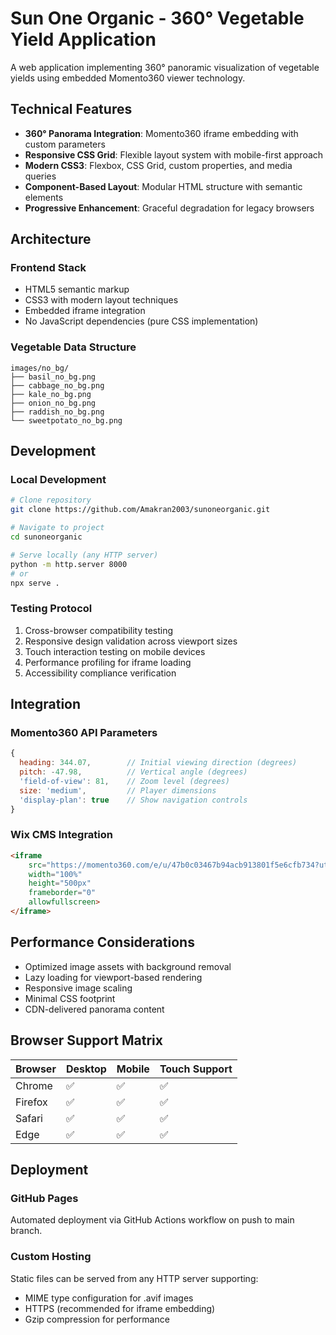 # Sun One Organic - 360° Vegetable Yield Application

A web application implementing 360° panoramic visualization of vegetable yields using embedded Momento360 viewer technology.

## Technical Features

- **360° Panorama Integration**: Momento360 iframe embedding with custom parameters
- **Responsive CSS Grid**: Flexible layout system with mobile-first approach
- **Modern CSS3**: Flexbox, CSS Grid, custom properties, and media queries
- **Component-Based Layout**: Modular HTML structure with semantic elements
- **Progressive Enhancement**: Graceful degradation for legacy browsers

## Architecture

### Frontend Stack
- HTML5 semantic markup
- CSS3 with modern layout techniques
- Embedded iframe integration
- No JavaScript dependencies (pure CSS implementation)

### Vegetable Data Structure

```
images/no_bg/
├── basil_no_bg.png
├── cabbage_no_bg.png
├── kale_no_bg.png
├── onion_no_bg.png
├── raddish_no_bg.png
└── sweetpotato_no_bg.png
```

## Development

### Local Development
```bash
# Clone repository
git clone https://github.com/Amakran2003/sunoneorganic.git

# Navigate to project
cd sunoneorganic

# Serve locally (any HTTP server)
python -m http.server 8000
# or
npx serve .
```

### Testing Protocol

1. Cross-browser compatibility testing
2. Responsive design validation across viewport sizes
3. Touch interaction testing on mobile devices
4. Performance profiling for iframe loading
5. Accessibility compliance verification

## Integration

### Momento360 API Parameters
```javascript
{
  heading: 344.07,        // Initial viewing direction (degrees)
  pitch: -47.98,          // Vertical angle (degrees)
  'field-of-view': 81,    // Zoom level (degrees)
  size: 'medium',         // Player dimensions
  'display-plan': true    // Show navigation controls
}
```

### Wix CMS Integration
```html
<iframe 
    src="https://momento360.com/e/u/47b0c03467b94acb913801f5e6cfb734?utm_campaign=embed&utm_source=other&heading=344.07&pitch=-47.98&field-of-view=81&size=medium&display-plan=true"
    width="100%" 
    height="500px" 
    frameborder="0" 
    allowfullscreen>
</iframe>
```

## Performance Considerations

- Optimized image assets with background removal
- Lazy loading for viewport-based rendering
- Responsive image scaling
- Minimal CSS footprint
- CDN-delivered panorama content

## Browser Support Matrix

| Browser | Desktop | Mobile | Touch Support |
|---------|---------|--------|---------------|
| Chrome  | ✅      | ✅     | ✅            |
| Firefox | ✅      | ✅     | ✅            |
| Safari  | ✅      | ✅     | ✅            |
| Edge    | ✅      | ✅     | ✅            |

## Deployment

### GitHub Pages
Automated deployment via GitHub Actions workflow on push to main branch.

### Custom Hosting
Static files can be served from any HTTP server supporting:
- MIME type configuration for .avif images
- HTTPS (recommended for iframe embedding)
- Gzip compression for performance
